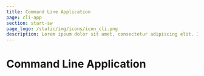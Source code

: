 ```yaml
---
title: Command Line Application
page: cli-app
section: start-sw
page_logo: /static/img/icons/icon_cli.png
description: Lorem ipsum dolor sit amet, consectetur adipiscing elit. In in tristique felis. Duis ornare velit at libero sollicitudin congue. Mauris a pharetra augue. Ut vehicula sed neque sed congue. 
---
```


# Command Line Application

